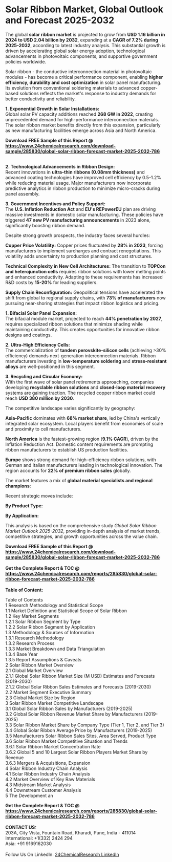 <h1>Solar Ribbon Market, Global Outlook and Forecast 2025-2032</h1><p>The global <strong>solar ribbon market</strong> is projected to grow from <strong>USD 1.16 billion in 2024 to USD 2.04 billion by 2032</strong>, expanding at a <strong>CAGR of 7.2% during 2025-2032</strong>, according to latest industry analysis. This substantial growth is driven by accelerating global solar energy adoption, technological advancements in photovoltaic components, and supportive government policies worldwide.</p><p>Solar ribbon - the conductive interconnection material in photovoltaic modules - has become a critical performance component, enabling <strong>higher efficiency, durability and cost optimization</strong> in solar panel manufacturing. Its evolution from conventional soldering materials to advanced copper-based solutions reflects the market's response to industry demands for better conductivity and reliability.</p><p><strong>1. Exponential Growth in Solar Installations:</strong><br>
Global solar PV capacity additions reached <strong>268 GW in 2022</strong>, creating unprecedented demand for high-performance interconnection materials. The solar ribbon market benefits directly from this expansion, particularly as new manufacturing facilities emerge across Asia and North America.</p><div><b>Download FREE Sample of this Report @ 
            <a href="https://www.24chemicalresearch.com/download-sample/285830/global-solar-ribbon-forecast-market-2025-2032-786">
            https://www.24chemicalresearch.com/download-sample/285830/global-solar-ribbon-forecast-market-2025-2032-786</a></b></div><br><p><strong>2. Technological Advancements in Ribbon Design:</strong><br>
Recent innovations in <strong>ultra-thin ribbons (0.08mm thickness)</strong> and advanced coating technologies have improved cell efficiency by 0.5-1.2% while reducing material usage. Major manufacturers now incorporate predictive analytics in ribbon production to minimize micro-cracks during panel assembly.</p><p><strong>3. Government Incentives and Policy Support:</strong><br>
The <strong>U.S. Inflation Reduction Act</strong> and <strong>EU's REPowerEU</strong> plan are driving massive investments in domestic solar manufacturing. These policies have triggered <strong>47 new PV manufacturing announcements</strong> in 2023 alone, significantly boosting ribbon demand.</p><p>Despite strong growth prospects, the industry faces several hurdles:</p><p><strong>Copper Price Volatility:</strong> Copper prices fluctuated by <strong>28% in 2023</strong>, forcing manufacturers to implement surcharges and contract renegotiations. This volatility adds uncertainty to production planning and cost structures.</p><p><strong>Technical Complexity in New Cell Architectures:</strong> The transition to <strong>TOPCon and heterojunction cells</strong> requires ribbon solutions with lower melting points and enhanced conductivity. Adapting to these requirements has increased R&amp;D costs by <strong>15-20%</strong> for leading suppliers.</p><p><strong>Supply Chain Reconfiguration:</strong> Geopolitical tensions have accelerated the shift from global to regional supply chains, with <strong>73% of manufacturers</strong> now pursuing near-shoring strategies that impact ribbon logistics and pricing.</p><p><strong>1. Bifacial Solar Panel Expansion:</strong><br>
The bifacial module market, projected to reach <strong>44% penetration by 2027</strong>, requires specialized ribbon solutions that minimize shading while maintaining conductivity. This creates opportunities for innovative ribbon designs and coatings.</p><p><strong>2. Ultra-High Efficiency Cells:</strong><br>
The commercialization of <strong>tandem perovskite-silicon cells</strong> (achieving &gt;30% efficiency) demands next-generation interconnection materials. Ribbon manufacturers investing in <strong>low-temperature soldering</strong> and <strong>stress-resistant alloys</strong> are well-positioned in this segment.</p><p><strong>3. Recycling and Circular Economy:</strong><br>
With the first wave of solar panel retirements approaching, companies developing <strong>recyclable ribbon solutions</strong> and <strong>closed-loop material recovery</strong> systems are gaining traction. The recycled copper ribbon market could reach <strong>USD 380 million by 2030</strong>.</p><p>The competitive landscape varies significantly by geography:</p><p><strong>Asia-Pacific</strong> dominates with <strong>68% market share</strong>, led by China's vertically integrated solar ecosystem. Local players benefit from economies of scale and proximity to cell manufacturers.</p><p><strong>North America</strong> is the fastest-growing region (<strong>9.1% CAGR</strong>), driven by the Inflation Reduction Act. Domestic content requirements are prompting ribbon manufacturers to establish US production facilities.</p><p><strong>Europe</strong> shows strong demand for high-efficiency ribbon solutions, with German and Italian manufacturers leading in technological innovation. The region accounts for <strong>22% of premium ribbon sales</strong> globally.</p><p>The market features a mix of <strong>global material specialists and regional champions</strong>:</p><p>Recent strategic moves include:</p><p><strong>By Product Type:</strong></p><p><strong>By Application:</strong></p><p>This analysis is based on the comprehensive study <em>Global Solar Ribbon Market Outlook 2025-2032</em>, providing in-depth analysis of market trends, competitive strategies, and growth opportunities across the value chain.</p><div><b>Download FREE Sample of this Report @ 
            <a href="https://www.24chemicalresearch.com/download-sample/285830/global-solar-ribbon-forecast-market-2025-2032-786">
            https://www.24chemicalresearch.com/download-sample/285830/global-solar-ribbon-forecast-market-2025-2032-786</a></b></div><br><div><b>Get the Complete Report & TOC @ 
            <a href="https://www.24chemicalresearch.com/reports/285830/global-solar-ribbon-forecast-market-2025-2032-786">
            https://www.24chemicalresearch.com/reports/285830/global-solar-ribbon-forecast-market-2025-2032-786</a></b></div><br>
            <b>Table of Content:</b><p>Table of Contents<br />
1 Research Methodology and Statistical Scope<br />
1.1 Market Definition and Statistical Scope of Solar Ribbon<br />
1.2 Key Market Segments<br />
1.2.1 Solar Ribbon Segment by Type<br />
1.2.2 Solar Ribbon Segment by Application<br />
1.3 Methodology & Sources of Information<br />
1.3.1 Research Methodology<br />
1.3.2 Research Process<br />
1.3.3 Market Breakdown and Data Triangulation<br />
1.3.4 Base Year<br />
1.3.5 Report Assumptions & Caveats<br />
2 Solar Ribbon Market Overview<br />
2.1 Global Market Overview<br />
2.1.1 Global Solar Ribbon Market Size (M USD) Estimates and Forecasts (2019-2030)<br />
2.1.2 Global Solar Ribbon Sales Estimates and Forecasts (2019-2030)<br />
2.2 Market Segment Executive Summary<br />
2.3 Global Market Size by Region<br />
3 Solar Ribbon Market Competitive Landscape<br />
3.1 Global Solar Ribbon Sales by Manufacturers (2019-2025)<br />
3.2 Global Solar Ribbon Revenue Market Share by Manufacturers (2019-2025)<br />
3.3 Solar Ribbon Market Share by Company Type (Tier 1, Tier 2, and Tier 3)<br />
3.4 Global Solar Ribbon Average Price by Manufacturers (2019-2025)<br />
3.5 Manufacturers Solar Ribbon Sales Sites, Area Served, Product Type<br />
3.6 Solar Ribbon Market Competitive Situation and Trends<br />
3.6.1 Solar Ribbon Market Concentration Rate<br />
3.6.2 Global 5 and 10 Largest Solar Ribbon Players Market Share by Revenue<br />
3.6.3 Mergers & Acquisitions, Expansion<br />
4 Solar Ribbon Industry Chain Analysis<br />
4.1 Solar Ribbon Industry Chain Analysis<br />
4.2 Market Overview of Key Raw Materials<br />
4.3 Midstream Market Analysis<br />
4.4 Downstream Customer Analysis<br />
5 The Development an</p><div><b>Get the Complete Report & TOC @ 
            <a href="https://www.24chemicalresearch.com/reports/285830/global-solar-ribbon-forecast-market-2025-2032-786">
            https://www.24chemicalresearch.com/reports/285830/global-solar-ribbon-forecast-market-2025-2032-786</a></b></div><br><b>CONTACT US:</b><br>
            203A, City Vista, Fountain Road, Kharadi, Pune, India - 411014<br>
            International: +1(332) 2424 294<br>
            Asia: +91 9169162030 <br><br>
            Follow Us On LinkedIn: <a href="https://www.linkedin.com/company/24chemicalresearch/">24ChemicalResearch LinkedIn</a>